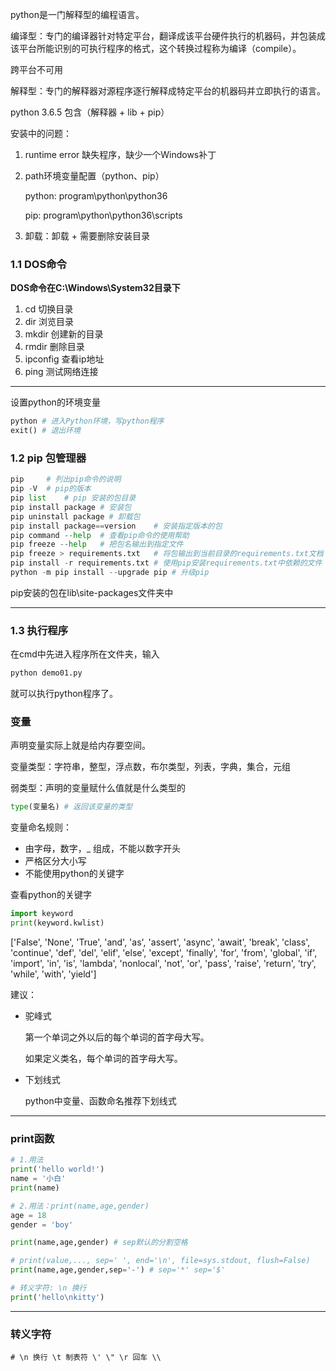 python是一门解释型的编程语言。

编译型：专门的编译器针对特定平台，翻译成该平台硬件执行的机器码，并包装成该平台所能识别的可执行程序的格式，这个转换过程称为编译（compile）。

跨平台不可用

解释型：专门的解释器对源程序逐行解释成特定平台的机器码并立即执行的语言。

python 3.6.5 包含（解释器 + lib + pip）

安装中的问题：

1. runtime error 缺失程序，缺少一个Windows补丁

2. path环境变量配置（python、pip）

   python: program\python\python36

   pip: program\python\python36\scripts

3. 卸载：卸载 + 需要删除安装目录

### 1.1 DOS命令

**DOS命令在C:\Windows\System32目录下**

1. cd 切换目录
2. dir 浏览目录
3. mkdir 创建新的目录
4. rmdir 删除目录
5. ipconfig 查看ip地址
6. ping 测试网络连接

---

设置python的环境变量

```python
python # 进入Python环境，写python程序
exit() # 退出环境
```

### 1.2 pip 包管理器

```python
pip		# 列出pip命令的说明
pip -V	# pip的版本
pip list	# pip 安装的包目录
pip install package	# 安装包
pip uninstall package # 卸载包
pip install package==version	# 安装指定版本的包
pip command --help	# 查看pip命令的使用帮助
pip freeze --help	# 把包名输出到指定文件
pip freeze > requirements.txt	# 将包输出到当前目录的requirements.txt文档
pip install -r requirements.txt	# 使用pip安装requirements.txt中依赖的文件
python -m pip install --upgrade pip	# 升级pip
```

pip安装的包在lib\site-packages文件夹中

---

### 1.3 执行程序

在cmd中先进入程序所在文件夹，输入

```python
python demo01.py
```

就可以执行python程序了。

### 变量

声明变量实际上就是给内存要空间。

变量类型：字符串，整型，浮点数，布尔类型，列表，字典，集合，元组

弱类型：声明的变量赋什么值就是什么类型的

```python
type(变量名) # 返回该变量的类型
```

变量命名规则：

- 由字母，数字，_ 组成，不能以数字开头
- 严格区分大小写
- 不能使用python的关键字

查看python的关键字

```python
import keyword
print(keyword.kwlist)
```

['False', 'None', 'True', 'and', 'as', 'assert', 'async', 'await', 'break', 'class', 'continue', 'def', 'del', 'elif', 'else', 'except', 'finally', 'for', 'from', 'global', 'if', 'import', 'in', 'is', 'lambda', 'nonlocal', 'not', 'or', 'pass', 'raise', 'return', 'try', 'while', 'with', 'yield']

建议：

- 驼峰式

  第一个单词之外以后的每个单词的首字母大写。

  如果定义类名，每个单词的首字母大写。

- 下划线式

  python中变量、函数命名推荐下划线式

---

### print函数

```python
# 1.用法
print('hello world!')
name = '小白'
print(name)

# 2.用法：print(name,age,gender)
age = 18
gender = 'boy'

print(name,age,gender) # sep默认的分割空格

# print(value,..., sep=' ', end='\n', file=sys.stdout, flush=False)
print(name,age,gender,sep='-') # sep='*' sep='$'

# 转义字符: \n 换行
print('hello\nkitty')
```

---

### 转义字符

```
# \n 换行 \t 制表符 \' \" \r 回车 \\ 
```


